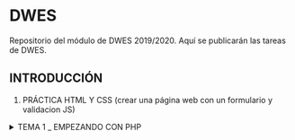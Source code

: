 # DWES
Repositorio del módulo de DWES 2019/2020. Aquí se publicarán las tareas de DWES.


## INTRODUCCIÓN

1. PRÁCTICA HTML Y CSS (crear una página web con un formulario y validacion JS)

<details>
<summary>TEMA 1 _ EMPEZANDO CON PHP</summary>
    1. Variables y constantes
    2. Paso de variables a través de formularios
    3. Estructuras de control
    4. Includes y páginas reiteradas
    5. Funciones
    6. Arrays
</details>